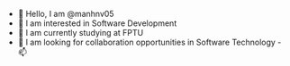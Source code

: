 - 👋 Hello, I am @manhnv05
- 👀 I am interested in Software Development
- 🌱 I am currently studying at FPTU
- 💞️ I am looking for collaboration opportunities in Software Technology - 📫

<!---
manhnv05/manhnv05 is a ✨ special ✨ repository because its `README.md` (this file) appears on your GitHub profile.
You can click the Preview link to take a look at your changes.
--->
